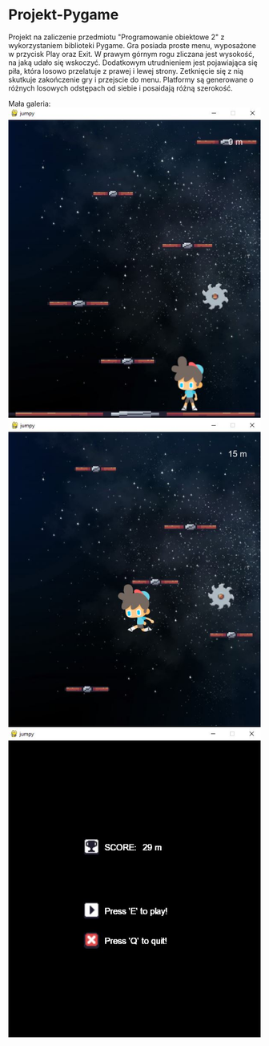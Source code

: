# Projekt-Pygame
Projekt na zaliczenie przedmiotu "Programowanie obiektowe 2" z wykorzystaniem biblioteki Pygame. 
Gra posiada proste menu, wyposażone w przycisk Play oraz Exit. W prawym górnym rogu zliczana jest wysokość, na jaką udało się wskoczyć. Dodatkowym utrudnieniem jest pojawiająca się piła, która 
losowo przelatuje z prawej i lewej strony. Zetknięcie się z nią skutkuje zakończenie gry i przejscie do menu. Platformy są generowane o różnych losowych odstępach od siebie i posaidają różną szerokość.

Mała galeria:<br>
![1](./images/1.jpg)<br>
![2](./images/2.jpg)<br>
![3](./images/3.jpg)<br>
